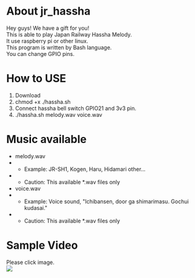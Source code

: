 # About jr_hassha
Hey guys! We have a gift for you!  
This is able to play Japan Railway Hassha Melody.  
It use raspberry pi or other linux.  
This program is written by Bash language.  
You can change GPIO pins.  

# How to USE
1. Download
2. chmod +x ./hassha.sh
3. Connect hassha bell switch GPIO21 and 3v3 pin.
4. ./hassha.sh melody.wav voice.wav

# Music available
* melody.wav
* * Example: JR-SH1, Kogen, Haru, Hidamari other...
* * Caution: This available *.wav files only
* voice.wav
* * Example: Voice sound, "Ichibansen, door ga shimarimasu. Gochui kudasai."
* * Caution: This available *.wav files only

# Sample Video
Please click image.  
[![](https://img.youtube.com/vi/fCtRBINqf8A/0.jpg)](https://www.youtube.com/watch?v=fCtRBINqf8A)
